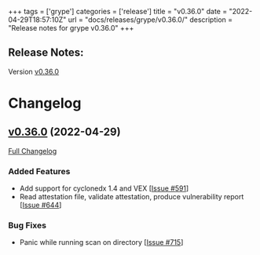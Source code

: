 +++
tags = ['grype']
categories = ['release']
title = "v0.36.0"
date = "2022-04-29T18:57:10Z"
url = "docs/releases/grype/v0.36.0/"
description = "Release notes for grype v0.36.0"
+++

## Release Notes:
Version [v0.36.0](https://github.com/anchore/grype/releases/tag/v0.36.0)

# Changelog

## [v0.36.0](https://github.com/anchore/grype/tree/v0.36.0) (2022-04-29)

[Full Changelog](https://github.com/anchore/grype/compare/v0.35.0...v0.36.0)

### Added Features

- Add support for cyclonedx 1.4 and VEX  [[Issue #591](https://github.com/anchore/grype/issues/591)]
- Read attestation file, validate attestation, produce vulnerability report [[Issue #644](https://github.com/anchore/grype/issues/644)]

### Bug Fixes

- Panic while running scan on directory [[Issue #715](https://github.com/anchore/grype/issues/715)]
